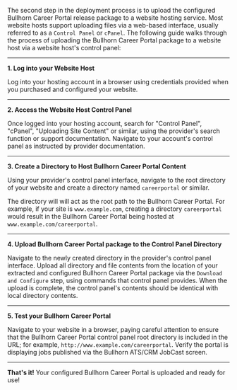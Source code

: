 The second step in the deployment process is to upload the configured Bullhorn Career Portal release package to a website hosting service. Most website hosts support uploading files via a web-based interface, usually referred to as a `Control Panel` or `cPanel`. The following guide walks through the process of uploading the Bullhorn Career Portal package to a website host via a website host's control panel:

***

**1. Log into your Website Host**

Log into your hosting account in a browser using credentials provided when you purchased and configured your website.

***

**2. Access the Website Host Control Panel**

Once logged into your hosting account, search for "Control Panel", "cPanel", "Uploading Site Content" or similar, using the provider's search function or support documentation. Navigate to your account's control panel as instructed by provider documentation.

***

**3. Create a Directory to Host Bullhorn Career Portal Content**

Using your provider's control panel interface, navigate to the root directory of your website and create a directory named `careerportal` or similar.

The directory will will act as the root path to the Bullhorn Career Portal. For example, if your site is `www.example.com`, creating a directory `careerportal` would result in the Bullhorn Career Portal being hosted at `www.example.com/careerportal`.

***

**4. Upload Bullhorn Career Portal package to the Control Panel Directory**

Navigate to the newly created directory in the provider's control panel interface. Upload all directory and file contents from the location of your extracted and configured Bullhorn Career Portal package via the `Download and Configure` step, using commands that control panel provides. When the upload is complete, the control panel's contents should be identical with local directory contents.

***

**5. Test your Bullhorn Career Portal**

Navigate to your website in a browser, paying careful attention to ensure that the Bullhorn Career Portal control panel root directory is included in the URL; for example, `http://www.example.com/careerportal`. Verify the portal is displaying jobs published via the Bullhorn ATS/CRM JobCast screen.

***

**That's it!** Your configured Bullhorn Career Portal is uploaded and ready for use!



